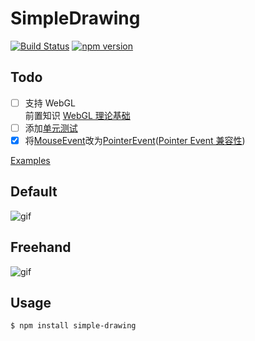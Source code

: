 # SimpleDrawing

[![Build Status](https://travis-ci.com/iamplex/SimpleDrawing.svg?branch=master)](https://travis-ci.com/iamplex/SimpleDrawing)
[![npm version](https://img.shields.io/npm/v/simple-drawing.svg?style=flat-square)](https://www.npmjs.org/package/simple-drawing)

## Todo

- [ ] 支持 WebGL  
       前置知识 [WebGL 理论基础](https://webglfundamentals.org/webgl/lessons/zh_cn/)
- [ ] 添加[单元测试](https://jestjs.io)
- [x] 将[MouseEvent](https://developer.mozilla.org/zh-CN/docs/Web/API/MouseEvent)改为[PointerEvent](https://developer.mozilla.org/en-US/docs/Web/API/Pointer_events)([Pointer Event 兼容性](https://caniuse.com/#feat=pointer))

[Examples](https://iamplex.github.io/SimpleDrawing/examples/)

## Default

![gif](https://iamplex.github.io/SimpleDrawing/assets/default.gif)

## Freehand

![gif](https://iamplex.github.io/SimpleDrawing/assets/freehand.gif)

## Usage

```bash
$ npm install simple-drawing
```
